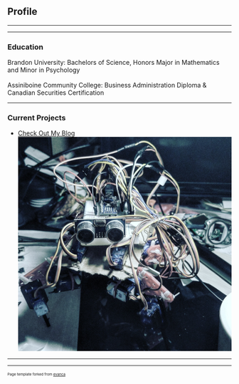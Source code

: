 ## Profile


  
---




---

### Education
  Brandon University: Bachelors of Science, Honors Major in Mathematics and Minor in Psychology
  <br>   
  Assiniboine Community College: Business Administration Diploma & Canadian Securities Certification

---


### Current Projects

- [Check Out My Blog](https://jakabe.github.io/Blog/)
  <img src="images/Oliver 2.jpg?raw=true"/>
  

---






---
<p style="font-size:8px">Page template forked from <a href="https://github.com/evanca/quick-portfolio">evanca</a></p>
<!-- Remove above link if you don't want to attibute -->
